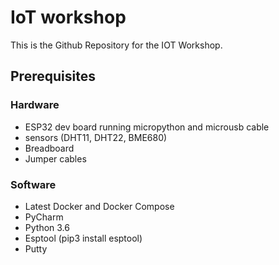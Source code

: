 # IoT workshop

This is the Github Repository for the IOT Workshop.

## Prerequisites
### Hardware
- ESP32 dev board running micropython and microusb cable
- sensors (DHT11, DHT22, BME680)
- Breadboard
- Jumper cables

### Software
- Latest Docker and Docker Compose
- PyCharm
- Python 3.6
- Esptool (pip3 install esptool)
- Putty

